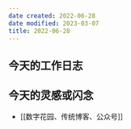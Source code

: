 ```yaml
---
date created: 2022-06-28
date modified: 2023-03-07
title: 2022-06-28
---
```


## 今天的工作日志

## 今天的灵感或闪念

- [[数字花园、传统博客、公众号]]
